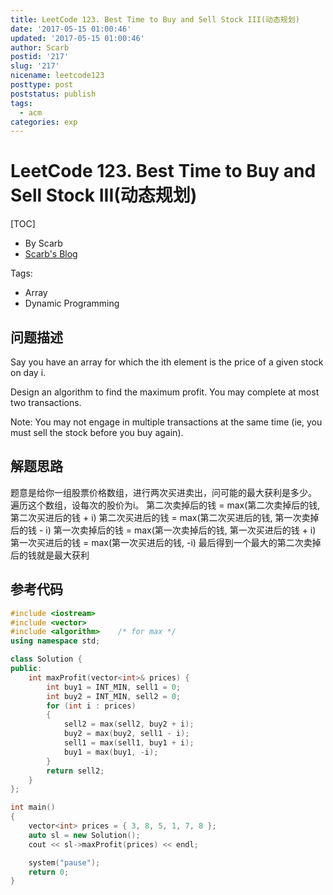 ```yaml
---
title: LeetCode 123. Best Time to Buy and Sell Stock III(动态规划)
date: '2017-05-15 01:00:46'
updated: '2017-05-15 01:00:46'
author: Scarb
postid: '217'
slug: '217'
nicename: leetcode123
posttype: post
poststatus: publish
tags:
  - acm
categories: exp
---
```


# LeetCode 123. Best Time to Buy and Sell Stock III(动态规划)

[TOC]

- By Scarb
- [Scarb's Blog](http://47.106.131.90/blog)


Tags:

- Array 
- Dynamic Programming


## 问题描述

Say you have an array for which the ith element is the price of a given stock on day i.

Design an algorithm to find the maximum profit. You may complete at most two transactions.

Note:
You may not engage in multiple transactions at the same time (ie, you must sell the stock before you buy again).

## 解题思路
题意是给你一组股票价格数组，进行两次买进卖出，问可能的最大获利是多少。
遍历这个数组，设每次的股价为i。
第二次卖掉后的钱 = max(第二次卖掉后的钱, 第二次买进后的钱 + i)
第二次买进后的钱 = max(第二次买进后的钱, 第一次卖掉后的钱 - i)
第一次卖掉后的钱 = max(第一次卖掉后的钱, 第一次买进后的钱 + i)
第一次买进后的钱 = max(第一次买进后的钱, -i)
最后得到一个最大的第二次卖掉后的钱就是最大获利

## 参考代码
```C++
#include <iostream>
#include <vector>
#include <algorithm>	/* for max */
using namespace std;

class Solution {
public:
	int maxProfit(vector<int>& prices) {
		int buy1 = INT_MIN, sell1 = 0;
		int buy2 = INT_MIN, sell2 = 0;
		for (int i : prices)
		{
			sell2 = max(sell2, buy2 + i);
			buy2 = max(buy2, sell1 - i);
			sell1 = max(sell1, buy1 + i);
			buy1 = max(buy1, -i);
		}
		return sell2;
	}
};

int main()
{
	vector<int> prices = { 3, 8, 5, 1, 7, 8 };
	auto sl = new Solution();
	cout << sl->maxProfit(prices) << endl;

	system("pause");
	return 0;
}
```